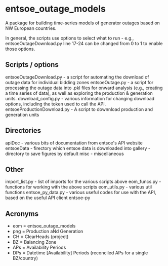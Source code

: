# entsoe_outage_models

A package for building time-series models of generator outages
based on NW European countries.

In general, the scripts use options to select what to run - e.g.,
entsoeOutageDownload.py line  17-24 can be changed from 0 to 1
to enable those options.


Scripts / options
---
entsoeOutageDownload.py - a script for automating the download of 
    outage data for individual bidding zones
entsoeOutage.py - a script for processing the outage data into .pkl
    files for onward analysis (e.g., creating a time series of
    data), as well as exploring the production & generation units.
download_config.py - various information for changing download options,
    including the token used to call the API.
entsoeProductionDownload.py - A script to downnload production and 
    generation units


Directories
---
apiDoc - various bits of documentation from entsoe's API website
entsoeData - firectory which entsoe data is downloaded into
gallery - directory to save figures by default
misc - miscellaneous


Other
---
import_list.py - list of imports for the various scripts above
eom_funcs.py - functions for working with the above scripts
eom_utils.py - various util functions
entsoe_py_data.py - various useful codes for use with the API,
    based on the useful API client entsoe-py


Acronyms
---
- eom = entsoe_outage_models
- png = Production aNd Generation
- CH = ClearHeads (project)
- BZ = Balancing Zone
- APs = Availability Periods
- DPs = Datetime [Availability] Periods (reconciled APs for a single BZ/country)
